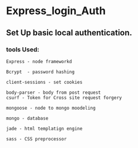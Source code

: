# Express_login_Auth


## Set Up basic local authentication.

### tools Used:

    Express - node frameworkd

    Bcrypt  - password hashing

    client-sessions - set cookies

    body-parser - body from post request
    csurf - Token for Cross site request forgery

    mongoose - node to mongo moodeling

    mongo - database

    jade - html templatign engine

    sass - CSS preprocessor
